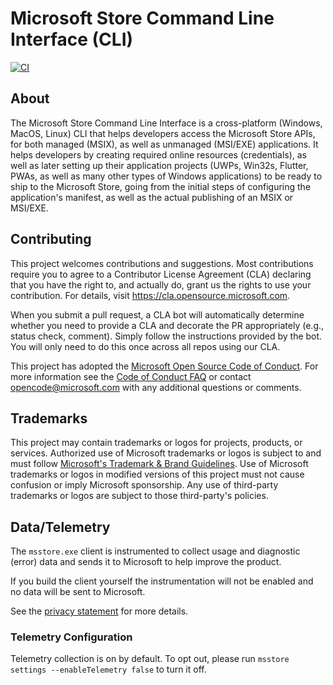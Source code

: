 # Microsoft Store Command Line Interface (CLI)

[![CI](https://github.com/microsoft/msstore-cli/actions/workflows/build.yml/badge.svg)](https://github.com/microsoft/msstore-cli/actions/workflows/build.yml)

## About
The Microsoft Store Command Line Interface is a cross-platform (Windows, MacOS, Linux) CLI that helps developers access the Microsoft Store APIs, for both managed (MSIX), as well as unmanaged (MSI/EXE) applications. It helps developers by creating required online resources (credentials), as well as later setting up their application projects (UWPs, Win32s, Flutter, PWAs, as well as many other types of Windows applications) to be ready to ship to the Microsoft Store, going from the initial steps of configuring the application's manifest, as well as the actual publishing of an MSIX or MSI/EXE.

## Contributing

This project welcomes contributions and suggestions.  Most contributions require you to agree to a
Contributor License Agreement (CLA) declaring that you have the right to, and actually do, grant us
the rights to use your contribution. For details, visit https://cla.opensource.microsoft.com.

When you submit a pull request, a CLA bot will automatically determine whether you need to provide
a CLA and decorate the PR appropriately (e.g., status check, comment). Simply follow the instructions
provided by the bot. You will only need to do this once across all repos using our CLA.

This project has adopted the [Microsoft Open Source Code of Conduct](https://opensource.microsoft.com/codeofconduct/).
For more information see the [Code of Conduct FAQ](https://opensource.microsoft.com/codeofconduct/faq/) or
contact [opencode@microsoft.com](mailto:opencode@microsoft.com) with any additional questions or comments.

## Trademarks

This project may contain trademarks or logos for projects, products, or services. Authorized use of Microsoft 
trademarks or logos is subject to and must follow 
[Microsoft's Trademark & Brand Guidelines](https://www.microsoft.com/en-us/legal/intellectualproperty/trademarks/usage/general).
Use of Microsoft trademarks or logos in modified versions of this project must not cause confusion or imply Microsoft sponsorship.
Any use of third-party trademarks or logos are subject to those third-party's policies.

## Data/Telemetry

The `msstore.exe` client is instrumented to collect usage and diagnostic (error) data and sends it to Microsoft to help improve the product.

If you build the client yourself the instrumentation will not be enabled and no data will be sent to Microsoft.

See the [privacy statement](privacy.md) for more details.

### Telemetry Configuration

Telemetry collection is on by default. To opt out, please run `msstore settings --enableTelemetry false` to turn it off.
